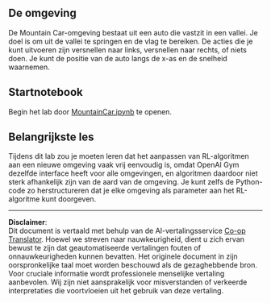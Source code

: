 <!--
CO_OP_TRANSLATOR_METADATA:
{
  "original_hash": "7bd8dc72040e98e35e7225e34058cd4e",
  "translation_date": "2025-08-28T19:18:44+00:00",
  "source_file": "lessons/6-Other/22-DeepRL/lab/README.md",
  "language_code": "nl"
}
-->
## De omgeving

De Mountain Car-omgeving bestaat uit een auto die vastzit in een vallei. Je doel is om uit de vallei te springen en de vlag te bereiken. De acties die je kunt uitvoeren zijn versnellen naar links, versnellen naar rechts, of niets doen. Je kunt de positie van de auto langs de x-as en de snelheid waarnemen.

## Startnotebook

Begin het lab door [MountainCar.ipynb](MountainCar.ipynb) te openen.

## Belangrijkste les

Tijdens dit lab zou je moeten leren dat het aanpassen van RL-algoritmen aan een nieuwe omgeving vaak vrij eenvoudig is, omdat OpenAI Gym dezelfde interface heeft voor alle omgevingen, en algoritmen daardoor niet sterk afhankelijk zijn van de aard van de omgeving. Je kunt zelfs de Python-code zo herstructureren dat je elke omgeving als parameter aan het RL-algoritme kunt doorgeven.

---

**Disclaimer**:  
Dit document is vertaald met behulp van de AI-vertalingsservice [Co-op Translator](https://github.com/Azure/co-op-translator). Hoewel we streven naar nauwkeurigheid, dient u zich ervan bewust te zijn dat geautomatiseerde vertalingen fouten of onnauwkeurigheden kunnen bevatten. Het originele document in zijn oorspronkelijke taal moet worden beschouwd als de gezaghebbende bron. Voor cruciale informatie wordt professionele menselijke vertaling aanbevolen. Wij zijn niet aansprakelijk voor misverstanden of verkeerde interpretaties die voortvloeien uit het gebruik van deze vertaling.